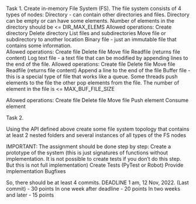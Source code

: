 Task 1.
Create in-memory File System (FS). The file system consists of 4 types of nodes: 
Directory - can contain other directories and files. Directory can be empty or can have some elements. Number of elements in the directory should be <= DIR_MAX_ELEMS 
Allowed operations:
Create directory
Delete directory
List files and subdirectories
Move file or subdirectory to another location
Binary file - just an immutable file that contains some information.  
Allowed operations:
Create file
Delete file
Move file
Readfile (returns file content)
Log text file - a text file that can be modified by appending lines to the end of the file.
Allowed operations:
Create file
Delete file
Move file
Readfile (returns file content)
Append a line to the end of the file
Buffer file - this is a special type of file that works like a queue. Some threads push elements to the file the other pop elements from the file. The number of element in the file is <= MAX_BUF_FILE_SIZE

Allowed operations:
Create file
Delete file
Move file
Push element
Consume element


Task 2.

Using the API defined above create some file system topology that contains at least 2 nested folders and several instances of all types of the FS nodes


IMPORTANT:
The assignment should be done step by step:
Create a prototype of the system (this is just signatures of functions without implementation. It is not possible to create tests if you don’t do this step. But this is not full implementation)
Create Tests (PyTest or Robot)
Provide implementation
Bugfixes

So, there should be at least 4 commits.
    DEADLINE  1 am, 12 Nov, 2022. (Last commit) - 30 points
                                         In one week after deadline - 20 points
                                         In two weeks and later - 15 points

